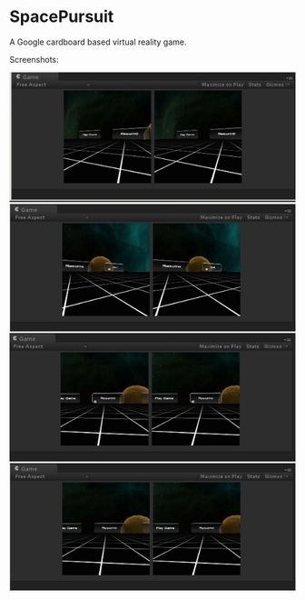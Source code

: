 # SpacePursuit
A Google cardboard based virtual reality game.

Screenshots:


![Alt text](https://github.com/meghanadasigi/SpacePursuit/blob/master/Screenshots/1.jpg )
![Alt text](https://github.com/meghanadasigi/SpacePursuit/blob/master/Screenshots/2.jpg)
![Alt text](https://github.com/meghanadasigi/SpacePursuit/blob/master/Screenshots/3.jpg)
![Alt text](https://github.com/meghanadasigi/SpacePursuit/blob/master/Screenshots/4.jpg )







